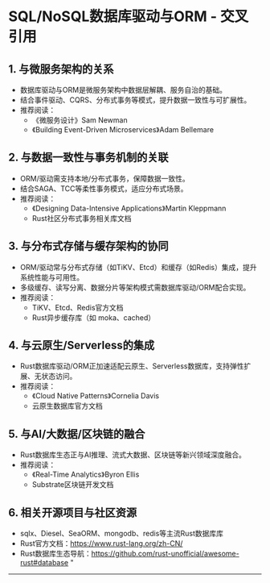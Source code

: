 ﻿# SQL/NoSQL数据库驱动与ORM - 交叉引用

## 1. 与微服务架构的关系

- 数据库驱动与ORM是微服务架构中数据层解耦、服务自治的基础。
- 结合事件驱动、CQRS、分布式事务等模式，提升数据一致性与可扩展性。
- 推荐阅读：
  - 《微服务设计》Sam Newman
  - 《Building Event-Driven Microservices》Adam Bellemare

## 2. 与数据一致性与事务机制的关联

- ORM/驱动需支持本地/分布式事务，保障数据一致性。
- 结合SAGA、TCC等柔性事务模式，适应分布式场景。
- 推荐阅读：
  - 《Designing Data-Intensive Applications》Martin Kleppmann
  - Rust社区分布式事务相关库文档

## 3. 与分布式存储与缓存架构的协同

- ORM/驱动常与分布式存储（如TiKV、Etcd）和缓存（如Redis）集成，提升系统性能与可用性。
- 多级缓存、读写分离、数据分片等架构模式需数据库驱动/ORM配合实现。
- 推荐阅读：
  - TiKV、Etcd、Redis官方文档
  - Rust异步缓存库（如 moka、cached）

## 4. 与云原生/Serverless的集成

- Rust数据库驱动/ORM正加速适配云原生、Serverless数据库，支持弹性扩展、无状态访问。
- 推荐阅读：
  - 《Cloud Native Patterns》Cornelia Davis
  - 云原生数据库官方文档

## 5. 与AI/大数据/区块链的融合

- Rust数据库生态正与AI推理、流式大数据、区块链等新兴领域深度融合。
- 推荐阅读：
  - 《Real-Time Analytics》Byron Ellis
  - Substrate区块链开发文档

## 6. 相关开源项目与社区资源

- sqlx、Diesel、SeaORM、mongodb、redis等主流Rust数据库库
- Rust官方文档：<https://www.rust-lang.org/zh-CN/>
- Rust数据库生态导航：<https://github.com/rust-unofficial/awesome-rust#database>
"

---
